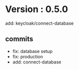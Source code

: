 # Version : 0.5.0

add: keycloak/connect-database

## commits

* fix: database setup
* fix: production
* add: connect-database
